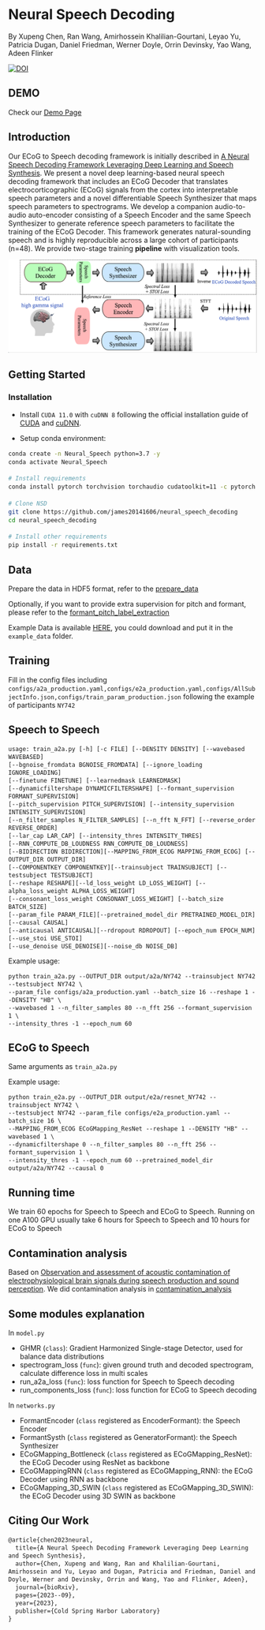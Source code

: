 # Neural Speech Decoding

By Xupeng Chen, Ran Wang, Amirhossein Khalilian-Gourtani, Leyao Yu, Patricia Dugan, Daniel Friedman, Werner Doyle, Orrin Devinsky, Yao Wang, Adeen Flinker

[![DOI](https://zenodo.org/badge/644128128.svg)](https://zenodo.org/doi/10.5281/zenodo.10685177)

## DEMO

Check our [Demo Page](https://xc1490.github.io/nsd/)

## Introduction
Our ECoG to Speech decoding framework is initially described in [A Neural Speech Decoding Framework Leveraging Deep Learning and Speech Synthesis](https://www.biorxiv.org/content/10.1101/2023.09.16.558028v1). We present a novel deep learning-based neural speech decoding framework that includes an ECoG Decoder that translates electrocorticographic (ECoG) signals from the cortex into interpretable speech parameters and a novel differentiable Speech Synthesizer that maps speech parameters to spectrograms. We develop a companion audio-to-audio auto-encoder consisting of a Speech Encoder and the same Speech Synthesizer to generate reference speech parameters to facilitate the training of the ECoG Decoder. This framework generates natural-sounding speech and is highly reproducible across a large cohort of participants (n=48). We provide two-stage training **pipeline** with visualization tools.

<div align="center">
    <img src="fig/fig1.png" />
</div>

## Getting Started

### Installation

- Install `CUDA 11.0` with `cuDNN 8` following the official installation guide of [CUDA](https://docs.nvidia.com/cuda/cuda-installation-guide-linux/index.html) and [cuDNN](https://developer.nvidia.com/rdp/cudnn-archive).

- Setup conda environment:
```bash
conda create -n Neural_Speech python=3.7 -y
conda activate Neural_Speech

# Install requirements
conda install pytorch torchvision torchaudio cudatoolkit=11 -c pytorch -y

# Clone NSD
git clone https://github.com/james20141606/neural_speech_decoding
cd neural_speech_decoding

# Install other requirements
pip install -r requirements.txt
```

## Data

Prepare the data in HDF5 format, refer to the [prepare_data](notebooks/prepare_data.ipynb)

Optionally, if you want to provide extra supervision for pitch and formant, please refer to the [formant_pitch_label_extraction](notebooks/formant_pitch_label_extraction.ipynb)

Example Data is available [HERE](example_data/README.md), you could download and put it in the `example_data` folder.

## Training
Fill in the config files including `configs/a2a_production.yaml,configs/e2a_production.yaml,configs/AllSubjectInfo.json,configs/train_param_production.json` following the example of participants `NY742`

## Speech to Speech 

```shell
usage: train_a2a.py [-h] [-c FILE] [--DENSITY DENSITY] [--wavebased WAVEBASED]
[--bgnoise_fromdata BGNOISE_FROMDATA] [--ignore_loading IGNORE_LOADING] 
[--finetune FINETUNE] [--learnedmask LEARNEDMASK]
[--dynamicfiltershape DYNAMICFILTERSHAPE] [--formant_supervision FORMANT_SUPERVISION]
[--pitch_supervision PITCH_SUPERVISION] [--intensity_supervision INTENSITY_SUPERVISION]
[--n_filter_samples N_FILTER_SAMPLES] [--n_fft N_FFT] [--reverse_order REVERSE_ORDER]
[--lar_cap LAR_CAP] [--intensity_thres INTENSITY_THRES]
[--RNN_COMPUTE_DB_LOUDNESS RNN_COMPUTE_DB_LOUDNESS] 
[--BIDIRECTION BIDIRECTION][--MAPPING_FROM_ECOG MAPPING_FROM_ECOG] [--OUTPUT_DIR OUTPUT_DIR]
[--COMPONENTKEY COMPONENTKEY][--trainsubject TRAINSUBJECT] [--testsubject TESTSUBJECT]
[--reshape RESHAPE][--ld_loss_weight LD_LOSS_WEIGHT] [--alpha_loss_weight ALPHA_LOSS_WEIGHT]
[--consonant_loss_weight CONSONANT_LOSS_WEIGHT] [--batch_size BATCH_SIZE] 
[--param_file PARAM_FILE][--pretrained_model_dir PRETRAINED_MODEL_DIR] [--causal CAUSAL]
[--anticausal ANTICAUSAL][--rdropout RDROPOUT] [--epoch_num EPOCH_NUM] [--use_stoi USE_STOI]
[--use_denoise USE_DENOISE][--noise_db NOISE_DB]
```

Example usage:

```shell
python train_a2a.py --OUTPUT_DIR output/a2a/NY742 --trainsubject NY742 --testsubject NY742 \
--param_file configs/a2a_production.yaml --batch_size 16 --reshape 1 --DENSITY "HB" \
--wavebased 1 --n_filter_samples 80 --n_fft 256 --formant_supervision 1 \
--intensity_thres -1 --epoch_num 60
```

## ECoG to Speech

Same arguments as `train_a2a.py`

Example usage:

```
python train_e2a.py --OUTPUT_DIR output/e2a/resnet_NY742 --trainsubject NY742 \
--testsubject NY742 --param_file configs/e2a_production.yaml --batch_size 16 \
--MAPPING_FROM_ECOG ECoGMapping_ResNet --reshape 1 --DENSITY "HB" --wavebased 1 \
--dynamicfiltershape 0 --n_filter_samples 80 --n_fft 256 --formant_supervision 1 \
--intensity_thres -1 --epoch_num 60 --pretrained_model_dir output/a2a/NY742 --causal 0
```


## Running time
We train 60 epochs for Speech to Speech and ECoG to Speech. Running on one A100 GPU usually take 6 hours for Speech to Speech and 10 hours for ECoG to Speech

## Contamination analysis
Based on [Observation and assessment of acoustic contamination of electrophysiological brain signals during speech production and sound perception](https://iopscience.iop.org/article/10.1088/1741-2552/abb25e). We did contamination analysis in [contamination_analysis](contamination_analysis)

## Some modules explanation

In `model.py`

- GHMR (`class`): Gradient Harmonized Single-stage Detector, used for balance data distributions
- spectrogram_loss (`func`): given ground truth and decoded spectrogram, calculate difference loss in multi scales
- run_a2a_loss (`func`): loss function for Speech to Speech decoding
- run_components_loss (`func`): loss function for ECoG to Speech decoding

In `networks.py`

- FormantEncoder (`class` registered as EncoderFormant): the Speech Encoder
- FormantSysth (`class` registered as GeneratorFormant): the Speech Synthesizer
- ECoGMapping_Bottleneck (`class` registered as ECoGMapping_ResNet): the ECoG Decoder using ResNet as backbone
- ECoGMappingRNN (`class` registered as ECoGMapping_RNN): the ECoG Decoder using RNN as backbone
- ECoGMapping_3D_SWIN (`class` registered as ECoGMapping_3D_SWIN): the ECoG Decoder using 3D SWIN as backbone


## Citing Our Work
```dotnetcli
@article{chen2023neural,
  title={A Neural Speech Decoding Framework Leveraging Deep Learning and Speech Synthesis},
  author={Chen, Xupeng and Wang, Ran and Khalilian-Gourtani, Amirhossein and Yu, Leyao and Dugan, Patricia and Friedman, Daniel and Doyle, Werner and Devinsky, Orrin and Wang, Yao and Flinker, Adeen},
  journal={bioRxiv},
  pages={2023--09},
  year={2023},
  publisher={Cold Spring Harbor Laboratory}
}
```